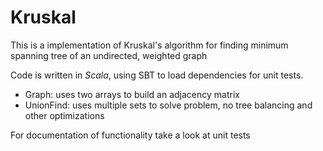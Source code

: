 Kruskal
=======

This is a implementation of Kruskal's algorithm for finding minimum spanning tree of an undirected, weighted graph

Code is written in *Scala*, using SBT to load dependencies for unit tests.

- Graph: uses two arrays to build an adjacency matrix
- UnionFind: uses multiple sets to solve problem, no tree balancing and other optimizations

For documentation of functionality take a look at unit tests
